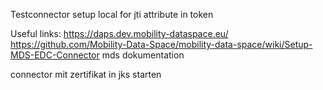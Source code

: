 Testconnector setup local for jti attribute in token

Useful links:
https://daps.dev.mobility-dataspace.eu/
https://github.com/Mobility-Data-Space/mobility-data-space/wiki/Setup-MDS-EDC-Connector
mds dokumentation

connector mit
zertifikat in jks starten